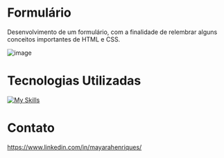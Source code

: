 # Formulário
Desenvolvimento de um formulário, com a finalidade de relembrar alguns conceitos importantes de HTML e CSS.

![image](https://github.com/mayarahenriques/ProjetoAgenda/assets/120487777/ab8a7c1a-a10b-4662-af9e-7204e2ac91a3)

# Tecnologias Utilizadas

[![My Skills](https://skillicons.dev/icons?html,css)](https://skillicons.dev)


# Contato

https://www.linkedin.com/in/mayarahenriques/

